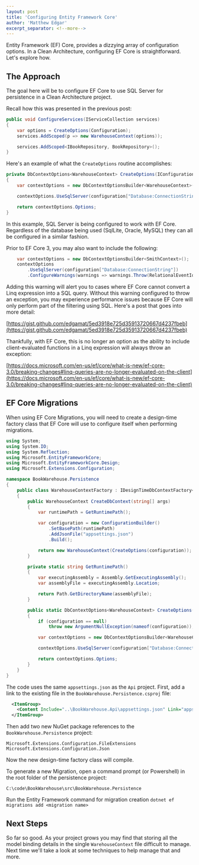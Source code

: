 ```yaml
---
layout: post
title: 'Configuring Entity Framework Core'
author: 'Matthew Edgar'
excerpt_separator: <!--more-->
---
```


Entity Framework (EF) Core, provides a dizzying array of configuration options. In a Clean Architecture,
configuring EF Core is straightforward. Let's explore how.

<!--more-->

## The Approach

The goal here will be to configure EF Core to use SQL Server for persistence in a Clean Architecture project.

Recall how this was presented in the previous post:

```csharp
public void ConfigureServices(IServiceCollection services)
{
    var options = CreateOptions(Configuration);
    services.AddScoped(p => new WarehouseContext(options));

    services.AddScoped<IBookRepository, BookRepository>();
}
```

Here's an example of what the `CreateOptions` routine accomplishes:

```csharp
private DbContextOptions<WarehouseContext> CreateOptions(IConfiguration configuration)
{
    var contextOptions = new DbContextOptionsBuilder<WarehouseContext>();

    contextOptions.UseSqlServer(configuration["Database:ConnectionString"]);

    return contextOptions.Options;
}
```

In this example, SQL Server is being configured to work with EF Core. Regardless of the
database being used (SqlLite, Oracle, MySQL) they can all be configured in a similar fashion.

Prior to EF Core 3, you may also want to include the following:

```csharp
    var contextOptions = new DbContextOptionsBuilder<SmithContext>();
    contextOptions
        .UseSqlServer(configuration["Database:ConnectionString"])
        .ConfigureWarnings(warnings => warnings.Throw(RelationalEventId.QueryClientEvaluationWarning));
```

Adding this warning will alert you to cases where EF Core cannot convert a Linq expression into
a SQL query. Without this warning configured to throw an exception, you may experience performance
issues because EF Core will only perform part of the filtering using SQL. Here's a post that goes into
more detail:

[https://gist.github.com/edgamat/5ed3918e725d35913720667d4237fbeb](https://gist.github.com/edgamat/5ed3918e725d35913720667d4237fbeb)

Thankfully, with EF Core, this is no longer an option as the ability to include client-evaluated functions
in a Linq expression will always throw an exception:

[https://docs.microsoft.com/en-us/ef/core/what-is-new/ef-core-3.0/breaking-changes#linq-queries-are-no-longer-evaluated-on-the-client](https://docs.microsoft.com/en-us/ef/core/what-is-new/ef-core-3.0/breaking-changes#linq-queries-are-no-longer-evaluated-on-the-client)

## EF Core Migrations

When using EF Core Migrations, you will need to create a design-time factory class that EF Core will
use to configure itself when performing migrations.

```csharp
using System;
using System.IO;
using System.Reflection;
using Microsoft.EntityFrameworkCore;
using Microsoft.EntityFrameworkCore.Design;
using Microsoft.Extensions.Configuration;

namespace BookWarehouse.Persistence
{
    public class WarehouseContextFactory : IDesignTimeDbContextFactory<WarehouseContext>
    {
        public WarehouseContext CreateDbContext(string[] args)
        {
            var runtimePath = GetRuntimePath();

            var configuration = new ConfigurationBuilder()
                .SetBasePath(runtimePath)
                .AddJsonFile("appsettings.json")
                .Build();

            return new WarehouseContext(CreateOptions(configuration));
        }

        private static string GetRuntimePath()
        {
            var executingAssembly = Assembly.GetExecutingAssembly();
            var assemblyFile = executingAssembly.Location;

            return Path.GetDirectoryName(assemblyFile);
        }

        public static DbContextOptions<WarehouseContext> CreateOptions(IConfiguration configuration)
        {
            if (configuration == null)
                throw new ArgumentNullException(nameof(configuration));

            var contextOptions = new DbContextOptionsBuilder<WarehouseContext>();

            contextOptions.UseSqlServer(configuration["Database:ConnectionString"]);

            return contextOptions.Options;
        }
    }
}
```

The code uses the same `appsettings.json` as the `Api` project. First, add a link to the existing
file in the `BookWarehouse.Persistence.csproj` file:

```xml
  <ItemGroup>
    <Content Include="..\BookWarehouse.Api\appsettings.json" Link="appsettings.json" />
  </ItemGroup>
```

Then add two new NuGet package references to the `BookWarehouse.Persistence` project:

```
Microsoft.Extensions.Configuration.FileExtensions
Microsoft.Extensions.Configuration.Json
```

Now the new design-time factory class will compile.

To generate a new Migration, open a command prompt (or Powershell) in the root folder of the
persistence project:

```
C:\code\BookWarehouse\src\BookWarehouse.Persistence
```

Run the Entity Framework command for migration creation `dotnet ef migrations add <migration name>`

## Next Steps

So far so good. As your project grows you may find that storing all the model binding details in the
single `WarehouseContext` file difficult to manage. Next time we'll take a look at some techniques
to help manage that and more.
